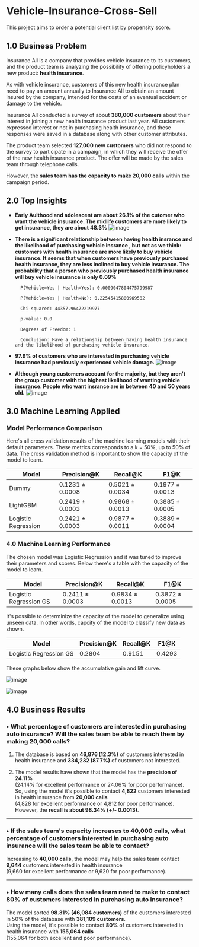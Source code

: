 # Vehicle-Insurance-Cross-Sell
This project aims to order a potential client list by propensity score.
## 1.0 Business Problem

Insurance All is a company that provides vehicle insurance to its customers, and the product team is analyzing the possibility of offering policyholders a new product: **health insurance**.

As with vehicle insurance, customers of this new health insurance plan need to pay an amount annually to Insurance All to obtain an amount insured by the company, intended for the costs of an eventual accident or damage to the vehicle.

Insurance All conducted a survey of about **380,000 customers** about their interest in joining a new health insurance product last year. All customers expressed interest or not in purchasing health insurance, and these responses were saved in a database along with other customer attributes.

The product team selected **127,000 new customers** who did not respond to the survey to participate in a campaign, in which they will receive the offer of the new health insurance product. The offer will be made by the sales team through telephone calls.

However, the **sales team has the capacity to make 20,000 calls** within the campaign period.
## 2.0 Top Insights
* **Early Aulthood and adolescent are about 26.1% of the cutomer who want the vehicle insurance. The midlife customers are more likely to get insurance, they are about 48.3%**
![image](https://github.com/user-attachments/assets/c13e29b2-d9c7-47b1-8e74-0af086ffb404)
* **There is a significant relationship between having health insrance and the likelihood of purchasing vehicle insrance , but not as we think: customers with health insurance are more likely to buy vehicle insurance. It seems that when customers have previously purchased health insurance, they are less inclined to buy vehicle insurance. The probability that a person who previously purchased health insurance will buy vehicle insurance is only 0.09%**

        P(Vehicle=Yes | Health=Yes): 0.0009047804475799987

        P(Vehicle=Yes | Health=No): 0.22545415800969582

        Chi-squared: 44357.96472219977

        p-value: 0.0

        Degrees of Freedom: 1

        Conclusion: Have a relationship between having health insurance and the likelihood of purchasing vehicle insurance.
* **97.9% of customers who are interested in purchasing vehicle insurance had previously experienced vehicle damage.**
  ![image](https://github.com/user-attachments/assets/1c1b624a-0806-4224-8c0e-97c2cdaf31d0)
* **Although young customers account for the majority, but they aren't the group customer with the highest likelihood of wanting vehicle insurance. People who want insrance are in between 40 and 50 years old.**
![image](https://github.com/user-attachments/assets/f0fe0299-bda7-445a-8024-88547cf151b8)
## 3.0 Machine Learning Applied
### Model Performance Comparison
Here's all cross validation results of the machine learning models with their default parameters. These metrics corresponds to a k = 50%, up to 50% of data. The cross validation method is important to show the capacity of the model to learn.

| Model               | Precision@K        | Recall@K           | F1@K               |
|---------------------|--------------------|---------------------|--------------------|
| Dummy               | 0.1231 ± 0.0008     | 0.5021 ± 0.0034      | 0.1977 ± 0.0013     |
| LightGBM            | 0.2419 ± 0.0003     | 0.9868 ± 0.0013      | 0.3885 ± 0.0005     |
| Logistic Regression | 0.2421 ± 0.0003     | 0.9877 ± 0.0011      | 0.3889 ± 0.0004     |

### 4.0 Machine Learning Performance
The chosen model was Logistic Regression and it was tuned to improve their parameters and scores. Below there's a table with the capacity of the model to learn.

| Model                 | Precision@K        | Recall@K           | F1@K               |
|-----------------------|--------------------|---------------------|--------------------|
| Logistic Regression GS| 0.2411 ± 0.0003     | 0.9834 ± 0.0013      | 0.3872 ± 0.0005     |

It's possible to determinize the capacity of the model to generalize using unseen data. In other words, capcity of the model to classify new data as shown.

| Model                  | Precision@K | Recall@K | F1@K   |
|------------------------|-------------|----------|--------|
| Logistic Regression GS | 0.2804      | 0.9151   | 0.4293 |

These graphs below show the accumulative gain and lift curve.

![image](https://github.com/user-attachments/assets/022ab2b3-fc76-4fe6-bb50-4ed12a71aecc)

![image](https://github.com/user-attachments/assets/3be5d450-54eb-4701-90ca-110bb7d6b44e)

## 4.0 Business Results

### • What percentage of customers are interested in purchasing auto insurance? Will the sales team be able to reach them by making 20,000 calls?

1. The database is based on **46,876 (12.3%)** of customers interested in health insurance and **334,232 (87.7%)** of customers not interested.

2. The model results have shown that the model has the **precision of 24.11%**  
   (24.14% for excellent performance or 24.06% for poor performance).  
   So, using the model it's possible to contact **4,822** customers interested in health insurance from **20,000 calls**  
   (4,828 for excellent performance or 4,812 for poor performance).  
   However, the **recall is about 98.34% (+/- 0.0013)**.

---

### • If the sales team's capacity increases to 40,000 calls, what percentage of customers interested in purchasing auto insurance will the sales team be able to contact?

Increasing to **40,000 calls**, the model may help the sales team contact **9,644** customers interested in health insurance  
(9,660 for excellent performance or 9,620 for poor performance).

---

### • How many calls does the sales team need to make to contact 80% of customers interested in purchasing auto insurance?

The model sorted **98.31% (46,084 customers)** of the customers interested in 50% of the database with **381,109 customers**.  
Using the model, it's possible to contact **80%** of customers interested in health insurance with **155,064 calls**  
(155,064 for both excellent and poor performance).
